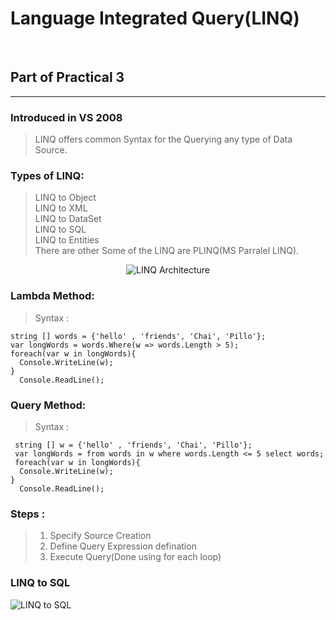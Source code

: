 # Language Integrated Query(LINQ)
<br/>

## Part of Practical 3

<hr/>

### Introduced in VS 2008
> LINQ offers common Syntax for the Querying any type of Data Source.

### Types of LINQ:
> LINQ to Object<br/>
> LINQ to XML<br/>
> LINQ to DataSet<br/>
> LINQ to SQL<br/>
> LINQ to Entities<br/>
> There are other Some of the LINQ are PLINQ(MS Parralel LINQ).
<center>
<img src="https://media.geeksforgeeks.org/wp-content/uploads/20190504200533/Untitled-Diagram24.jpg" alt="LINQ Architecture" />
</center>

### Lambda Method:
> Syntax : <br/>

```
string [] words = {'hello' , 'friends', 'Chai', 'Pillo'};
var longWords = words.Where(w => words.Length > 5);
foreach(var w in longWords){
  Console.WriteLine(w);
}
  Console.ReadLine();
```

### Query Method:
> Syntax : <br/>

``` 
 string [] w = {'hello' , 'friends', 'Chai', 'Pillo'};
 var longWords = from words in w where words.Length <= 5 select words;
 foreach(var w in longWords){
  Console.WriteLine(w);
}
  Console.ReadLine();
```

### Steps :
> 1. Specify Source Creation <br/>
> 2. Define Query Expression defination <br/>
> 3. Execute Query(Done using for each loop)<br/>

### LINQ to SQL
<img src="https://www.tutorialspoint.com/linq/images/linq_sql_architecture.jpg" alt="LINQ to SQL">
